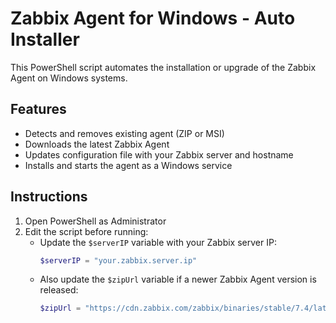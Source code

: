 # Zabbix Agent for Windows - Auto Installer

This PowerShell script automates the installation or upgrade of the Zabbix Agent on Windows systems.

## Features

- Detects and removes existing agent (ZIP or MSI)
- Downloads the latest Zabbix Agent
- Updates configuration file with your Zabbix server and hostname
- Installs and starts the agent as a Windows service

## Instructions

1. Open PowerShell as Administrator
2. Edit the script before running:
   - Update the `$serverIP` variable with your Zabbix server IP:
     ```powershell
     $serverIP = "your.zabbix.server.ip"
     ```
   - Also update the `$zipUrl` variable if a newer Zabbix Agent version is released:
     ```powershell
     $zipUrl = "https://cdn.zabbix.com/zabbix/binaries/stable/7.4/latest/zabbix_agent-7.4-latest-windows-amd64-openssl.zip"
     ```

